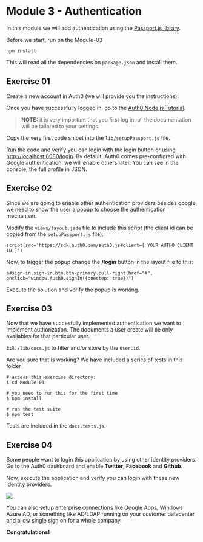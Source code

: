 # Module 3 - Authentication

In this module we will add authentication using the [Passport.js library](http://passportjs.org/).

Before we start, run on the Module-03

    npm install 

This will read all the dependencies on `package.json` and install them.

## Exercise 01

Create a new account in Auth0 (we will provide you the instructions).

Once you have successfully logged in, go to the  [Auth0 Node.js Tutorial](https://docs.auth0.com/nodejs-tutorial).

> __NOTE:__ it is very important that you first log in, all the documentation will be tailored to your settings.

Copy the very first code snipet into the ```lib/setupPassport.js``` file.

Run the code and verify you can login with the login button or using [http://localhost:8080/login](http://localhost:8080/login). By default, Auth0 comes pre-configred with Google authentication, we will enable others later. You can see in the console, the full profile in JSON.

## Exercise 02

Since we are going to enable other authentication providers besides google, we need to show the user a popup to choose the authentication mechanism.

Modify the `views/layout.jade` file to include this script (the client id can be copied from the `setupPassport.js` file).

    script(src='https://sdk.auth0.com/auth0.js#client=[ YOUR AUTH0 CLIENT ID ]')

Now, to trigger the popup change the __/login__ button in the layout file to this:

    a#sign-in.sign-in.btn.btn-primary.pull-right(href="#", onclick="window.Auth0.signIn({onestep: true})") 

Execute the solution and verify the popup is working.

## Exercise 03

Now that we have succesfully implemented authentication we want to implement authorization. The documents a user create will be only availables for that particular user.

Edit ```/lib/docs.js``` to filter and/or store by the `user.id`.

Are you sure that is working? We have included a series of tests in this folder

~~~
# access this exercise directory:
$ cd Module-03

# you need to run this for the first time
$ npm install 

# run the test suite
$ npm test
~~~

Tests are included in the ```docs.tests.js```.

## Exercise 04

Some people want to login this application by using other identity providers. Go to the Auth0 dashboard and enable __Twitter__, __Facebook__ and __Github__.

Now, execute the application and verify you can login with these new identity providers.

![](http://puu.sh/2HMjs.png)

You can also setup enterprise connections like Google Apps, Windows Azure AD, or something like AD/LDAP running on your customer datacenter and allow single sign on for a whole company.

**Congratulations!**
